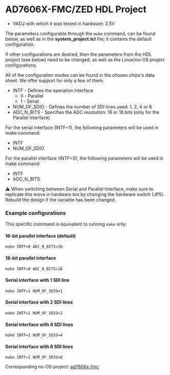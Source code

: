 <!-- no_build_example, no_dts -->

# AD7606X-FMC/ZED HDL Project

- VADJ with which it was tested in hardware: 2.5V

The parameters configurable through the `make` command, can be found below, as well as in the **system_project.tcl** file; it contains the default
configuration.

If other configurations are desired, then the parameters from the HDL project (see below) need to be changed, as well as the Linux/no-OS project configurations.

All of the configuration modes can be found in the chosen chips's data sheet. We offer support for only a few of them.

- INTF - Defines the operation interface
  - 0 - Parallel
  - 1 - Serial
- NUM_OF_SDIO - Defines the number of SDI lines used: 1, 2, 4 or 8
- ADC_N_BITS - Specifies the ADC resolution: 16 or 18 bits (only for the Parallel Interface)

For the serial interface (INTF=1), the following parameters will be used in make command:
- INTF
- NUM_OF_SDIO.

For the parallel interface (INTF=0), the following parameters will be used in make command:
- INTF
- ADC_N_BITS.

:warning: When switching between Serial and Parallel Interface,
make sure to replicate this move in hardware too by changing the hardware switch (JP5). Rebuild the design if the variable has been changed.

### Example configurations

This specific command is equivalent to running `make` only:

#### 16-bit parallel interface (default)

```
make INTF=0 ADC_N_BITS=16
```

#### 18-bit parallel interface

```
make INTF=0 ADC_N_BITS=18
```

#### Serial interface with 1 SDI line

```
make INTF=1 NUM_OF_SDIO=1
```

#### Serial interface with 2 SDI lines

```
make INTF=1 NUM_OF_SDIO=2
```

#### Serial interface with 4 SDI lines

```
make INTF=1 NUM_OF_SDIO=4
```

#### Serial interface with 8 SDI lines

```
make INTF=1 NUM_OF_SDIO=8
```

Corresponding no-OS project: [ad7606x-fmc](https://github.com/analogdevicesinc/no-OS/tree/main/projects/ad7606x-fmc)
